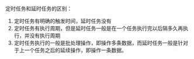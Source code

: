 定时任务和延时任务的区别：

1. 定时任务有明确的触发时间，延时任务没有
2. 定时任务有执行周期，但是延时任务一般是在一个任务执行完以后隔多久再执行，并没有执行周期
3. 定时任务执行的一般是批处理操作，即操作多条数据，而延时任务一般是针对于上一个任务之后的延续操作，即操作一条数据。